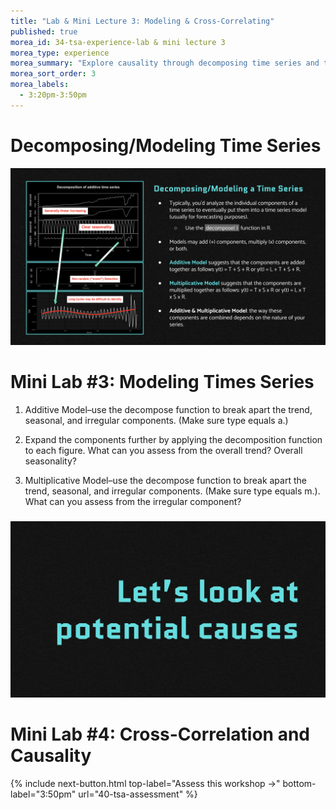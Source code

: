 ```yaml
---
title: "Lab & Mini Lecture 3: Modeling & Cross-Correlating"
published: true
morea_id: 34-tsa-experience-lab & mini lecture 3
morea_type: experience
morea_summary: "Explore causality through decomposing time series and then cross-correlating data sets."
morea_sort_order: 3
morea_labels:
  - 3:20pm-3:50pm
---
```


# Decomposing/Modeling Time Series
![Decomposing Time Series](<Screenshot 2023-12-01 at 2.59.48 AM.png>)


###

# Mini Lab #3: Modeling Times Series
1. Additive Model–use the decompose function to break apart the trend, seasonal, and irregular components. (Make sure type equals a.)

2. Expand the components further by applying the decomposition function to each figure. What can you assess from the overall trend? Overall seasonality? 

3. Multiplicative Model–use the decompose function to break  apart the trend, seasonal, and irregular components. (Make sure type equals m.). What can you assess from the irregular component?


###

![Next Step](<Screenshot 2023-12-01 at 3.01.30 AM.png>)

###

# Mini Lab #4: Cross-Correlation and Causality

{% include next-button.html
top-label="Assess this workshop ->"
bottom-label="3:50pm"
url="40-tsa-assessment" %}